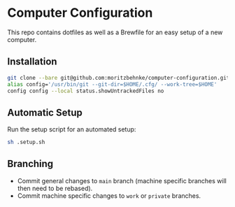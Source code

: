 # Computer Configuration

This repo contains dotfiles as well as a Brewfile for an easy setup of a new computer.

## Installation

```sh
git clone --bare git@github.com:moritzbehnke/computer-configuration.git $HOME/.configuration
alias config='/usr/bin/git --git-dir=$HOME/.cfg/ --work-tree=$HOME'
config config --local status.showUntrackedFiles no
```

## Automatic Setup

Run the setup script for an automated setup:

```sh
sh .setup.sh
```

## Branching

- Commit general changes to `main` branch (machine specific branches will then need to be rebased).
- Commit machine specific changes to `work` or `private` branches.
